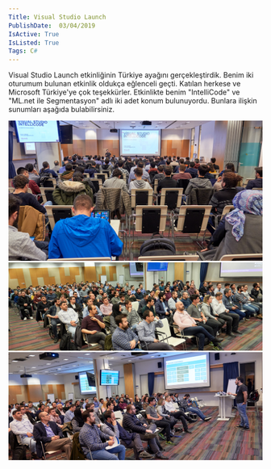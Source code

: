 ```yaml
---
Title: Visual Studio Launch
PublishDate:  03/04/2019
IsActive: True
IsListed: True
Tags: C#
---
```


Visual Studio Launch etkinliğinin Türkiye ayağını gerçekleştirdik. Benim iki oturumum bulunan etkinlik oldukça eğlenceli geçti. Katılan herkese ve Microsoft Türkiye'ye çok teşekkürler. Etkinlikte benim "IntelliCode" ve "ML.net ile Segmentasyon" adlı iki adet konum bulunuyordu. Bunlara ilişkin sunumları aşağıda bulabilirsiniz.


![teknolot](media/20190403_090920.jpg)
![teknolot](media/20190403_092443.jpg)
![teknolot](media/20190403_111829.jpg)

<script async class="speakerdeck-embed" data-id="fbb905c7df394a6ea1f9a35af75b5293" data-ratio="1.6" src="//speakerdeck.com/assets/embed.js"></script>

<script async class="speakerdeck-embed" data-id="b6ac658ab42d46608de4e00d46d98e6d" data-ratio="1.6" src="//speakerdeck.com/assets/embed.js"></script>